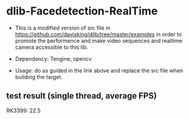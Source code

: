 # dlib-Facedetection-RealTime
- This is a modified version of src file in https://github.com/davisking/dlib/tree/master/examples
in order to promote the performence and make video sequences and realtime camera accessible to this lib.

- Dependency: Tengine, opencv

- Usage: do as guided in the link above and replace the src file when building the target.

## test result (single thread, average FPS)
 RK3399: 22.5
